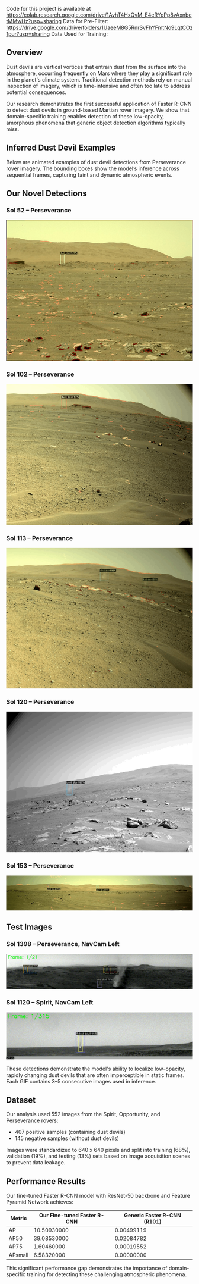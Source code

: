 Code for this project is available at https://colab.research.google.com/drive/1AvhT4HxQvM_E4eRYoPp8vAxnbetMMwHz?usp=sharing
Data for Pre-Filter: https://drive.google.com/drive/folders/1UaeeM8G5RnrSvFhYFmtNo9LqtCOz1pur?usp=sharing
Data Used for Training: 
## Overview

Dust devils are vertical vortices that entrain dust from the surface into the atmosphere, occurring frequently on Mars where they play a significant role in the planet's climate system. Traditional detection methods rely on manual inspection of imagery, which is time-intensive and often too late to address potential consequences.

Our research demonstrates the first successful application of Faster R-CNN to detect dust devils in ground-based Martian rover imagery. We show that domain-specific training enables detection of these low-opacity, amorphous phenomena that generic object detection algorithms typically miss.


## Inferred Dust Devil Examples

Below are animated examples of dust devil detections from Perseverance rover imagery. The bounding boxes show the model’s inference across sequential frames, capturing faint and dynamic atmospheric events.

## Our Novel Detections
### Sol 52 – Perseverance
![Dust Devil Sol 52](gifs/dust_devils_sol_0052.gif)

### Sol 102 – Perseverance
![Dust Devil Sol 102](gifs/dust_devils_sol_0102.gif)

### Sol 113 – Perseverance
![Dust Devil Sol 113](gifs/dust_devils_sol_0113.gif)

### Sol 120 – Perseverance
![Dust Devil Sol 120](gifs/dust_devils_sol_0120.gif)

### Sol 153 – Perseverance
![Dust Devil Sol 153](gifs/dust_devils_sol_0153.gif)

## Test Images

### Sol 1398 – Perseverance, NavCam Left
![Dust Devil Sol 1398](PNV1398.gif)

### Sol 1120 – Spirit, NavCam Left
![Dust Devil Sol 1120](SNV1120.gif)

These detections demonstrate the model's ability to localize low-opacity, rapidly changing dust devils that are often imperceptible in static frames. Each GIF contains 3–5 consecutive images used in inference.
## Dataset

Our analysis used 552 images from the Spirit, Opportunity, and Perseverance rovers:
- 407 positive samples (containing dust devils)
- 145 negative samples (without dust devils)

Images were standardized to 640 x 640 pixels and split into training (68%), validation (19%), and testing (13%) sets based on image acquisition scenes to prevent data leakage.

## Performance Results

Our fine-tuned Faster R-CNN model with ResNet-50 backbone and Feature Pyramid Network achieves:

| Metric | Our Fine-tuned Faster R-CNN | Generic Faster R-CNN (R101) | 
|--------|-----------------------------|-----------------------------|
| AP     | 10.50930000                 | 0.00499119                  | 
| AP50   | 39.08530000                 | 0.02084782                  | 
| AP75   | 1.60460000                  | 0.00019552                  | 
| APsmall| 6.58320000                  | 0.00000000                  | 

This significant performance gap demonstrates the importance of domain-specific training for detecting these challenging atmospheric phenomena.


